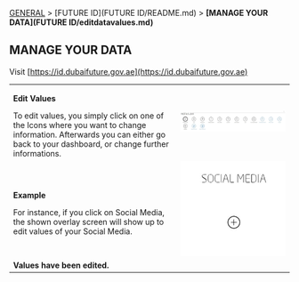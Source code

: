 [GENERAL](GENERAL/README.md) > [FUTURE ID](FUTURE ID/README.md) > **[MANAGE YOUR DATA](FUTURE ID/editdatavalues.md)**

## MANAGE YOUR DATA  <br>

Visit [https://id.dubaifuture.gov.ae](https://id.dubaifuture.gov.ae)

<table>
  <thead>
  </thead>
  <tbody>
    <tr>
    <td style="text-align: left"><p><b>Edit Values</b></p>To edit values, you simply click on one of the Icons where you want to change information. Afterwards you can either go back to your dashboard, or change further informations.</td>
    <td style="text-align: center"><img src="collapse01.JPG" alt="Collapse 1"></td>
    </tr>
    <tr>
    <td style="text-align: left"><p><b>Example</b></p>For instance, if you click on Social Media, the shown overlay screen will show up to edit values of your Social Media.</td>
    <td style="text-align: center"><img src="overlayfid01.JPG" alt="Collapse 1"></td>
    </tr>
    <tr>
      <tr><td colspan="3"><b>Values have been edited.</b></td>
    </tr>
    </tbody>
</table>

